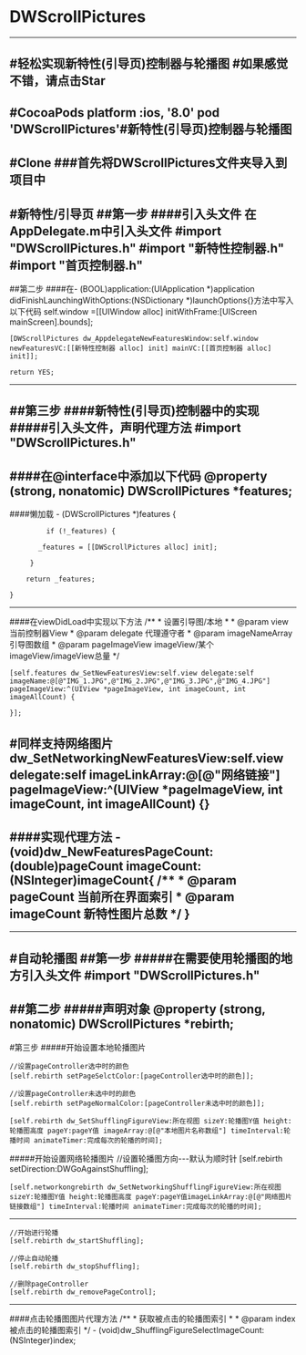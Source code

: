# DWScrollPictures
---
#轻松实现新特性(引导页)控制器与轮播图
#如果感觉不错，请点击Star
---
#CocoaPods
	platform :ios, '8.0'
	pod 'DWScrollPictures'#新特性(引导页)控制器与轮播图
---
#Clone
###首先将DWScrollPictures文件夹导入到项目中
---
#新特性/引导页
##第一步
####引入头文件
    在AppDelegate.m中引入头文件
    #import "DWScrollPictures.h"
	#import "新特性控制器.h"
	#import "首页控制器.h"
---
##第二步
####在- (BOOL)application:(UIApplication *)application didFinishLaunchingWithOptions:(NSDictionary *)launchOptions{}方法中写入以下代码
	 self.window =[[UIWindow alloc] initWithFrame:[UIScreen mainScreen].bounds];
    
    [DWScrollPictures dw_AppdelegateNewFeaturesWindow:self.window newFeaturesVC:[[新特性控制器 alloc] init] mainVC:[[首页控制器 alloc] init]];
	
	return YES;
---
##第三步
####新特性(引导页)控制器中的实现
#####引入头文件，声明代理方法
	#import "DWScrollPictures.h"
	<DWScrollerPageCountDelegate>
---
####在@interface中添加以下代码
	@property (strong, nonatomic) DWScrollPictures *features;
---
####懒加载
	- (DWScrollPictures *)features {
    
   			 if (!_features) {
        
     	   _features = [[DWScrollPictures alloc] init];
     	   
   		 }	
   		 
    	return _features;
    
	}
---
####在viewDidLoad中实现以下方法
		/**
		 *  设置引导图/本地
		 *
		 *  @param view   		  	当前控制器View
 		 *  @param delegate      	代理遵守者
 		 *  @param imageNameArray   引导图数组
		 *  @param pageImageView                 				imageView/某个imageView/imageView总量
		 */

	[self.features dw_SetNewFeaturesView:self.view delegate:self imageName:@[@"IMG_1.JPG",@"IMG_2.JPG",@"IMG_3.JPG",@"IMG_4.JPG"] pageImageView:^(UIView *pageImageView, int imageCount, int imageAllCount) {        
        
    }];
#同样支持网络图片
	dw_SetNetworkingNewFeaturesView:self.view delegate:self imageLinkArray:@[@"网络链接"] pageImageView:^(UIView *pageImageView, int imageCount, int imageAllCount) {}
---
####实现代理方法
	- (void)dw_NewFeaturesPageCount:(double)pageCount imageCount:(NSInteger)imageCount{
	/**
 	 *  @param pageCount  当前所在界面索引
 	 *  @param imageCount 新特性图片总数
 	 */
	}
---
---
#自动轮播图
##第一步
#####在需要使用轮播图的地方引入头文件
	#import "DWScrollPictures.h"
---
##第二步
#####声明对象
	@property (strong, nonatomic) DWScrollPictures *rebirth;
---
#第三步
#####开始设置本地轮播图片
	
	//设置pageController选中时的颜色
	[self.rebirth setPageSelctColor:[pageController选中时的颜色]];
	
	//设置pageController未选中时的颜色
	[self.rebirth setPageNormalColor:[pageController未选中时的颜色]];
	
	[self.rebirth dw_SetShufflingFigureView:所在视图 sizeY:轮播图Y值 height:轮播图高度 pageY:pageY值 imageArray:@[@"本地图片名称数组"] timeInterval:轮播时间 animateTimer:完成每次的轮播的时间];
#####开始设置网络轮播图片
	//设置轮播图方向---默认为顺时针
	[self.rebirth setDirection:DWGoAgainstShuffling];
	
	[self.networkongrebirth dw_SetNetworkingShufflingFigureView:所在视图  sizeY:轮播图Y值 height:轮播图高度 pageY:pageY值imageLinkArray:@[@"网络图片链接数组"] timeInterval:轮播时间 animateTimer:完成每次的轮播的时间];
---	
	//开始进行轮播
	[self.rebirth dw_startShuffling];
	
	//停止自动轮播
	[self.rebirth dw_stopShuffling];
	
	//删除pageController
	[self.rebirth dw_removePageControl];
---
####点击轮播图图片代理方法
	/**
	 *  获取被点击的轮播图索引
	 *
	 *  @param index 被点击的轮播图索引
	 */
	- (void)dw_ShufflingFigureSelectImageCount:(NSInteger)index;
